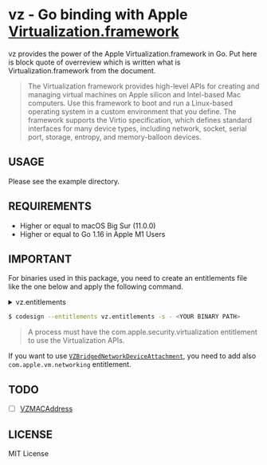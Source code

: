 vz - Go binding with Apple [Virtualization.framework](https://developer.apple.com/documentation/virtualization?language=objc)
=======

vz provides the power of the Apple Virtualization.framework in Go. Put here is block quote of overreview which is written what is Virtualization.framework from the document.

> The Virtualization framework provides high-level APIs for creating and managing virtual machines on Apple silicon and Intel-based Mac computers. Use this framework to boot and run a Linux-based operating system in a custom environment that you define. The framework supports the Virtio specification, which defines standard interfaces for many device types, including network, socket, serial port, storage, entropy, and memory-balloon devices.

## USAGE

Please see the example directory.

## REQUIREMENTS

- Higher or equal to macOS Big Sur (11.0.0)
- Higher or equal to Go 1.16 in Apple M1 Users

## IMPORTANT

For binaries used in this package, you need to create an entitlements file like the one below and apply the following command.

<details>
<summary>vz.entitlements</summary>

```
<?xml version="1.0" encoding="UTF-8"?>
<!DOCTYPE plist PUBLIC "-//Apple//DTD PLIST 1.0//EN" "http://www.apple.com/DTDs/PropertyList-1.0.dtd">
<plist version="1.0">
<dict>
	<key>com.apple.security.virtualization</key>
	<true/>
</dict>
</plist>
```

</details>

```sh
$ codesign --entitlements vz.entitlements -s - <YOUR BINARY PATH>
```

> A process must have the com.apple.security.virtualization entitlement to use the Virtualization APIs.

If you want to use [`VZBridgedNetworkDeviceAttachment`](https://developer.apple.com/documentation/virtualization/vzbridgednetworkdeviceattachment?language=objc), you need to add also `com.apple.vm.networking` entitlement.

## TODO

- [ ] [VZMACAddress](https://developer.apple.com/documentation/virtualization/vzmacaddress?language=objc)

## LICENSE

MIT License